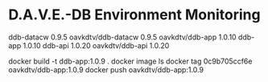 # D.A.V.E.-DB Environment Monitoring


ddb-datacw           0.9.5
oavkdtv/ddb-datacw   0.9.5
oavkdtv/ddb-app      1.0.10
ddb-app              1.0.10
ddb-api              1.0.20
oavkdtv/ddb-api      1.0.20 

docker build -t ddb-app:1.0.9 .
docker image ls
docker tag 0c9b705ccf6e oavkdtv/ddb-app:1.0.9
docker push oavkdtv/ddb-app:1.0.9
